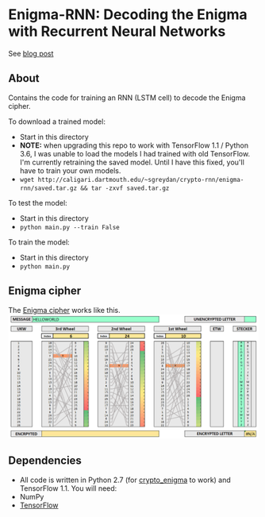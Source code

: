 Enigma-RNN: Decoding the Enigma with Recurrent Neural Networks
=======
See [blog post](https://greydanus.github.io/2017/01/07/enigma-rnn/)

About
--------
Contains the code for training an RNN (LSTM cell) to decode the Enigma cipher.

To download a trained model:
* Start in this directory
* **NOTE:** when upgrading this repo to work with TensorFlow 1.1 / Python 3.6, I was unable to load the models I had trained with old TensorFlow. I'm currently retraining the saved model. Until I have this fixed, you'll have to train your own models.
* `wget http://caligari.dartmouth.edu/~sgreydan/crypto-rnn/enigma-rnn/saved.tar.gz && tar -zxvf saved.tar.gz`

To test the model:
* Start in this directory
* `python main.py --train False`

To train the model:
* Start in this directory
* `python main.py`

Enigma cipher
--------
The [Enigma cipher](https://en.wikipedia.org/wiki/Enigma_machine) works like this.
![Enigma cipher](../static/enigma.gif?raw=true)

Dependencies
--------
* All code is written in Python 2.7 (for [crypto_enigma](https://pypi.python.org/pypi/crypto-enigma) to work) and TensorFlow 1.1. You will need:
 * NumPy
 * [TensorFlow](https://www.tensorflow.org/install/)

